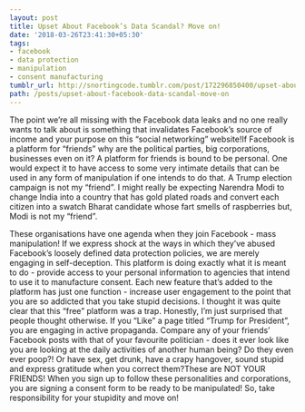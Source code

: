 ```yaml
---
layout: post
title: Upset About Facebook’s Data Scandal? Move on!
date: '2018-03-26T23:41:30+05:30'
tags:
- facebook
- data protection
- manipulation
- consent manufacturing
tumblr_url: http://snortingcode.tumblr.com/post/172296850400/upset-about-facebooks-data-scandal-move-on
path: /posts/upset-about-facebook-data-scandal-move-on
---
```

The point we’re all missing with the Facebook data leaks and no one really wants to talk about is something that invalidates Facebook’s source of income and your purpose on this “social networking” website!If Facebook is a platform for “friends” why are the political parties, big corporations, businesses even on it? A platform for friends is bound to be personal. One would expect it to have access to some very intimate details that can be used in any form of manipulation if one intends to do that. A Trump election campaign is not my “friend”. I might really be expecting Narendra Modi to change India into a country that has gold plated roads and convert each citizen into a swatch Bharat candidate whose fart smells of raspberries but, Modi is not my “friend”.

These organisations have one agenda when they join Facebook - mass manipulation! If we express shock at the ways in which they’ve abused Facebook’s loosely defined data protection policies, we are merely engaging in self-deception. This platform is doing exactly what it is meant to do - provide access to your personal information to agencies that intend to use it to manufacture consent. Each new feature that’s added to the platform has just one function - increase user engagement to the point that you are so addicted that you take stupid decisions. I thought it was quite clear that this “free” platform was a trap. Honestly, I’m just surprised that people thought otherwise. If you “Like” a page titled “Trump for President”, you are engaging in active propaganda. Compare any of your friends’ Facebook posts with that of your favourite politician - does it ever look like you are looking at the daily activities of another human being? Do they even ever poop?! Or have sex, get drunk, have a crapy hangover, sound stupid and express gratitude when you correct them?These are NOT YOUR FRIENDS! When you sign up to follow these personalities and corporations, you are signing a consent form to be ready to be manipulated! So, take responsibility for your stupidity and move on!
